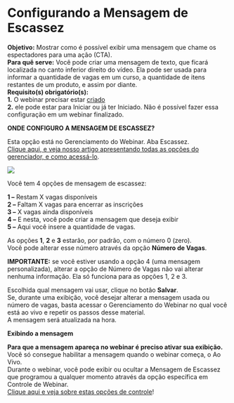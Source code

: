 # Configurando a Mensagem de Escassez

**Objetivo:** Mostrar como é possível exibir uma mensagem que chame os espectadores para uma ação (CTA).\
**Para quê serve:** Você pode criar uma mensagem de texto, que ficará localizada no canto inferior direito do vídeo. Ela pode ser usada para informar a quantidade de vagas em um curso, a quantidade de itens restantes de um produto, e assim por diante.\
**Requisito(s) obrigatório(s):**\
**1.** O webinar precisar estar [criado](https://suporte.love/criacao-webinar/)\
**2.** ele pode estar para Iniciar ou já ter Iniciado. Não é possível fazer essa configuração em um webinar finalizado.

**ONDE CONFIGURO A MENSAGEM DE ESCASSEZ?**

Esta opção está no Gerenciamento do Webinar. Aba Escassez.\
[Clique aqui, e veja nosso artigo apresentando todas as opções do gerenciador, e como acessá-lo](https://suporte.love/gerenciamento-do-webinar/).

![](https://legado.leadlovers.site/wp-content/uploads/2019/04/2-18.png)

Você tem 4 opções de mensagem de escassez:

**1 –** Restam X vagas disponíveis\
**2 –** Faltam X vagas para encerrar as inscrições\
**3 –** X vagas ainda disponíveis\
**4 –** E nesta, você pode criar a mensagem que deseja exibir\
**5 –** Aqui você insere a quantidade de vagas.

As opções **1**, **2** e **3** estarão, por padrão, com o número 0 (zero).\
Você pode alterar esse número através da opção **Número de Vagas**.

**IMPORTANTE:** se você estiver usando a opção 4 (uma mensagem personalizada), alterar a opção de Número de Vagas não vai alterar nenhuma informação. Ela só funciona para as opções 1, 2 e 3.

Escolhida qual mensagem vai usar, clique no botão **Salvar**.\
Se, durante uma exibição, você desejar alterar a mensagem usada ou número de vagas, basta acessar o Gerenciamento do Webinar no qual você está ao vivo e repetir os passos desse material.\
A mensagem será atualizada na hora.

**Exibindo a mensagem**

**Para que a mensagem apareça no webinar é preciso ativar sua exibição.**\
Você só consegue habilitar a mensagem quando o webinar começa, o Ao Vivo.\
Durante o webinar, você pode exibir ou ocultar a Mensagem de Escassez que programou a qualquer momento através da opção específica em Controle de Webinar.\
[Clique aqui e veja sobre estas opções de controle](https://suporte.love/controle-do-webinar/)!

